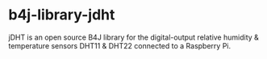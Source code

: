 # b4j-library-jdht
jDHT is an open source B4J library for the digital-output relative humidity &amp; temperature sensors DHT11 &amp; DHT22 connected to a Raspberry Pi. 

